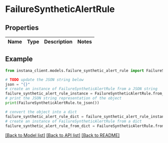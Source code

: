 # FailureSyntheticAlertRule


## Properties

Name | Type | Description | Notes
------------ | ------------- | ------------- | -------------

## Example

```python
from instana_client.models.failure_synthetic_alert_rule import FailureSyntheticAlertRule

# TODO update the JSON string below
json = "{}"
# create an instance of FailureSyntheticAlertRule from a JSON string
failure_synthetic_alert_rule_instance = FailureSyntheticAlertRule.from_json(json)
# print the JSON string representation of the object
print(FailureSyntheticAlertRule.to_json())

# convert the object into a dict
failure_synthetic_alert_rule_dict = failure_synthetic_alert_rule_instance.to_dict()
# create an instance of FailureSyntheticAlertRule from a dict
failure_synthetic_alert_rule_from_dict = FailureSyntheticAlertRule.from_dict(failure_synthetic_alert_rule_dict)
```
[[Back to Model list]](../README.md#documentation-for-models) [[Back to API list]](../README.md#documentation-for-api-endpoints) [[Back to README]](../README.md)


